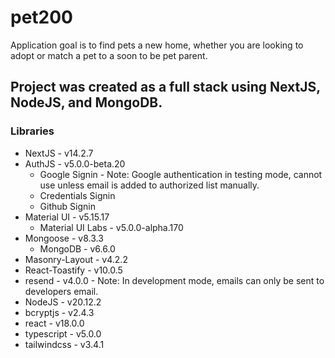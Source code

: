 # pet200

Application goal is to find pets a new home, whether you are looking to adopt or match a pet to a soon to be pet parent.

## Project was created as a full stack using NextJS, NodeJS, and MongoDB.

### Libraries
- NextJS - v14.2.7
- AuthJS - v5.0.0-beta.20
    - Google Signin - Note: Google authentication in testing mode, cannot use unless email is added to authorized list manually.
    - Credentials Signin
    - Github Signin
- Material UI - v5.15.17
    - Material UI Labs - v5.0.0-alpha.170
- Mongoose - v8.3.3
    - MongoDB - v6.6.0
- Masonry-Layout - v4.2.2
- React-Toastify - v10.0.5
- resend - v4.0.0 - Note: In development mode, emails can only be sent to developers email.
- NodeJS - v20.12.2
- bcryptjs - v2.4.3
- react - v18.0.0
- typescript - v5.0.0
- tailwindcss - v3.4.1

